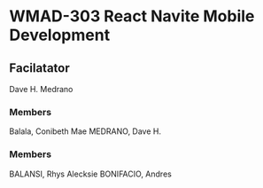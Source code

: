 # WMAD-303 React Navite Mobile Development

## Facilatator 

Dave H. Medrano

### Members
Balala, Conibeth Mae
MEDRANO, Dave H.

### Members
BALANSI, Rhys Alecksie
BONIFACIO, Andres